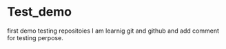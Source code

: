 # Test_demo
first demo testing repositoies
I am learnig git and github and add comment for testing perpose.
